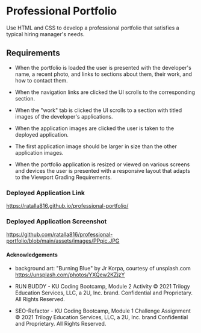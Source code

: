 # Professional Portfolio

Use HTML and CSS to develop a professional portfolio that satisfies a typical hiring manager's needs. 

## Requirements

* When the portfolio is loaded the user is presented with the developer's name, a recent photo, and links to sections about them, their work, and how to contact them. 

* When the navigation links are clicked the UI scrolls to the corresponding section. 

* When the "work" tab is clicked the UI scrolls to a section with titled images of the developer's applications. 

* When the application images are clicked the user is taken to the deployed application. 

* The first application image should be larger in size than the other application images. 

* When the portfolio application is resized or viewed on various screens and devices the user is presented with a responsive layout that adapts to the Viewport Grading Requirements. 

### Deployed Application Link

https://ratalla816.github.io/professional-portfolio/

### Deployed Application Screenshot

https://github.com/ratalla816/professional-portfolio/blob/main/assets/images/PPpic.JPG 

#### Acknowledgements

* background art: "Burning Blue" by Jr Korpa, courtesy of unsplash.com https://unsplash.com/photos/YXQew2KZjzY

* RUN BUDDY - KU Coding Bootcamp, Module 2 Activity
 © 2021 Trilogy Education Services, LLC, a 2U, Inc. brand. Confidential and Proprietary. All Rights Reserved.

* SEO-Refactor - KU Coding Bootcamp, Module 1 Challenge Assignment
 © 2021 Trilogy Education Services, LLC, a 2U, Inc. brand Confidential and Proprietary. All Rights Reserved.